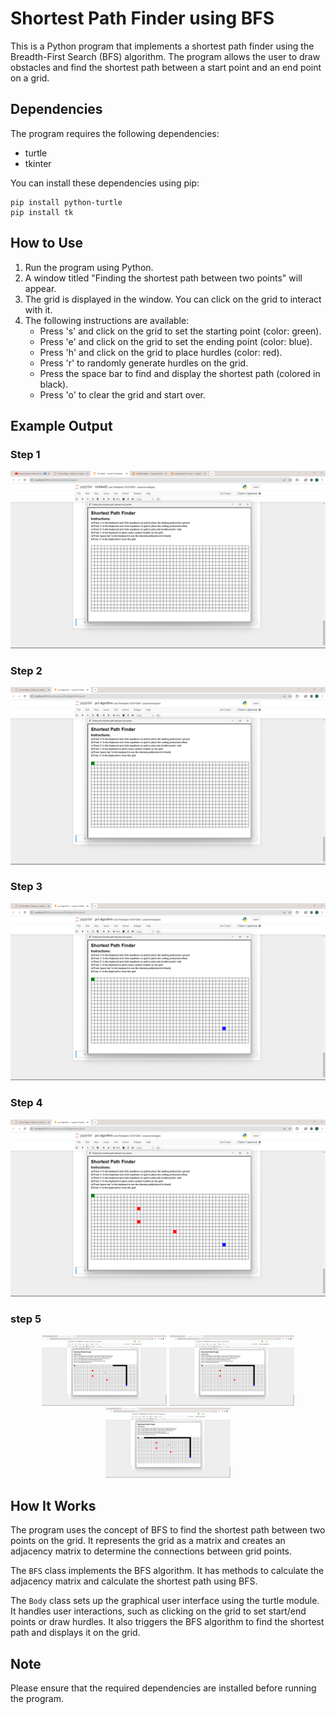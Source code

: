 # Shortest Path Finder using BFS

This is a Python program that implements a shortest path finder using the Breadth-First Search (BFS) algorithm. The program allows the user to draw obstacles and find the shortest path between a start point and an end point on a grid.

## Dependencies

The program requires the following dependencies:
- turtle
- tkinter

You can install these dependencies using pip:
```
pip install python-turtle
pip install tk
```

## How to Use

1. Run the program using Python.
2. A window titled "Finding the shortest path between two points" will appear.
3. The grid is displayed in the window. You can click on the grid to interact with it.
4. The following instructions are available:
   - Press 's' and click on the grid to set the starting point (color: green).
   - Press 'e' and click on the grid to set the ending point (color: blue).
   - Press 'h' and click on the grid to place hurdles (color: red).
   - Press 'r' to randomly generate hurdles on the grid.
   - Press the space bar to find and display the shortest path (colored in black).
   - Press 'o' to clear the grid and start over.

## Example Output

### Step 1

![Intial View](Images/Screenshot%20(3).png)

### Step 2

![Intial View](Images/Screenshot%20(4).png)
### Step 3

![Intial View](Images/Screenshot%20(5).png)
### Step 4

![Intial View](Images/Screenshot%20(6).png)

### step 5 

<p align="center">
  <img src="Images/Screenshot (7).png" alt="Image 1" width="200"/>
  <img src="Images/Screenshot (8).png" alt="Image 2" width="200"/>
  <img src="Images/Screenshot (9).png" alt="Image 3" width="200"/>
</p>


## How It Works

The program uses the concept of BFS to find the shortest path between two points on the grid. It represents the grid as a matrix and creates an adjacency matrix to determine the connections between grid points.

The `BFS` class implements the BFS algorithm. It has methods to calculate the adjacency matrix and calculate the shortest path using BFS.

The `Body` class sets up the graphical user interface using the turtle module. It handles user interactions, such as clicking on the grid to set start/end points or draw hurdles. It also triggers the BFS algorithm to find the shortest path and displays it on the grid.

## Note

Please ensure that the required dependencies are installed before running the program.
